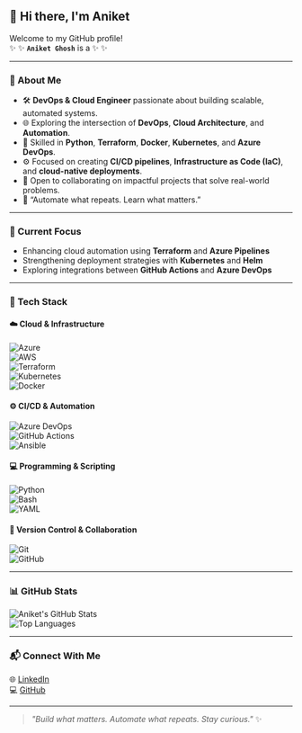 ## 👋 Hi there, I'm Aniket  

Welcome to my GitHub profile!  
✨  ✨ **`Aniket Ghosh`** is a ✨  ✨

---

### 🧠 About Me  

- 🛠️ **DevOps & Cloud Engineer** passionate about building scalable, automated systems.  
- 🌐 Exploring the intersection of **DevOps**, **Cloud Architecture**, and **Automation**.  
- 🐍 Skilled in **Python**, **Terraform**, **Docker**, **Kubernetes**, and **Azure DevOps**.  
- ⚙️ Focused on creating **CI/CD pipelines**, **Infrastructure as Code (IaC)**, and **cloud-native deployments**.  
- 💬 Open to collaborating on impactful projects that solve real-world problems.  
- 🌌 “Automate what repeats. Learn what matters.”  

---

### 🚀 Current Focus  

- Enhancing cloud automation using **Terraform** and **Azure Pipelines**  
- Strengthening deployment strategies with **Kubernetes** and **Helm**  
- Exploring integrations between **GitHub Actions** and **Azure DevOps**  

---

### 🧰 Tech Stack  

#### ☁️ Cloud & Infrastructure  
![Azure](https://img.shields.io/badge/Microsoft%20Azure-0078D4?style=for-the-badge&logo=microsoftazure&logoColor=white)  
![AWS](https://img.shields.io/badge/Amazon%20AWS-232F3E?style=for-the-badge&logo=amazonaws&logoColor=white)  
![Terraform](https://img.shields.io/badge/Terraform-623CE4?style=for-the-badge&logo=terraform&logoColor=white)  
![Kubernetes](https://img.shields.io/badge/Kubernetes-326CE5?style=for-the-badge&logo=kubernetes&logoColor=white)  
![Docker](https://img.shields.io/badge/Docker-2496ED?style=for-the-badge&logo=docker&logoColor=white)  

#### ⚙️ CI/CD & Automation  
![Azure DevOps](https://img.shields.io/badge/Azure%20DevOps-0078D7?style=for-the-badge&logo=azuredevops&logoColor=white)  
![GitHub Actions](https://img.shields.io/badge/GitHub%20Actions-2088FF?style=for-the-badge&logo=githubactions&logoColor=white)  
![Ansible](https://img.shields.io/badge/Ansible-EE0000?style=for-the-badge&logo=ansible&logoColor=white)  

#### 💻 Programming & Scripting  
![Python](https://img.shields.io/badge/Python-3776AB?style=for-the-badge&logo=python&logoColor=white)  
![Bash](https://img.shields.io/badge/Bash-121011?style=for-the-badge&logo=gnu-bash&logoColor=white)  
![YAML](https://img.shields.io/badge/YAML-CB171E?style=for-the-badge&logo=yaml&logoColor=white)  

#### 🧩 Version Control & Collaboration  
![Git](https://img.shields.io/badge/Git-F05032?style=for-the-badge&logo=git&logoColor=white)  
![GitHub](https://img.shields.io/badge/GitHub-181717?style=for-the-badge&logo=github&logoColor=white)  

---

### 📊 GitHub Stats  

![Aniket's GitHub Stats](https://github-readme-stats.vercel.app/api?username=aniketgh5&show_icons=true&theme=tokyonight)  
![Top Languages](https://github-readme-stats.vercel.app/api/top-langs/?username=aniketgh5&layout=compact&theme=tokyonight)

---

### 📬 Connect With Me  

🌐 [LinkedIn](https://www.linkedin.com/in/aniketghosh6)  
💻 [GitHub](https://github.com/aniketgh5)  

---

> _"Build what matters. Automate what repeats. Stay curious."_ ✨

